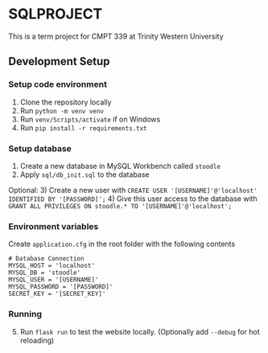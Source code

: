 # SQLPROJECT

This is a term project for CMPT 339 at Trinity Western University

## Development Setup

### Setup code environment
1) Clone the repository locally
2) Run `python -m venv venv`
3) Run `venv/Scripts/activate` if on Windows
4) Run `pip install -r requirements.txt`

### Setup database
1) Create a new database in MySQL Workbench called `stoodle`
2) Apply `sql/db_init.sql` to the database

Optional:
3) Create a new user with `CREATE USER '[USERNAME]'@'localhost' IDENTIFIED BY '[PASSWORD]';`
4) Give this user access to the database with `GRANT ALL PRIVILEGES ON stoodle.* TO '[USERNAME]'@'localhost';`

### Environment variables
Create `application.cfg` in the root folder with the following contents
```
# Database Connection
MYSQL_HOST = 'localhost'
MYSQL_DB = 'stoodle'
MYSQL_USER = '[USERNAME]'
MYSQL_PASSWORD = '[PASSWORD]'
SECRET_KEY = '[SECRET_KEY]'
```

### Running

5) Run `flask run` to test the website locally. (Optionally add `--debug` for hot reloading)
